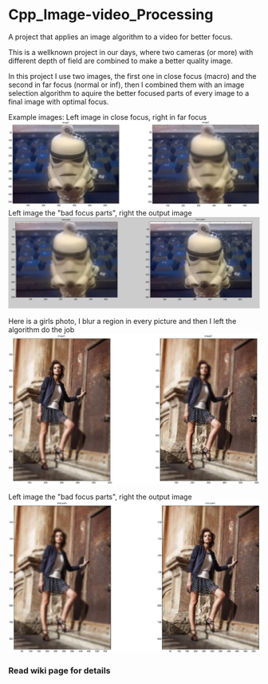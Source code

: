 # Cpp_Image-video_Processing
A project that applies an image algorithm to a video for better focus.

This is a wellknown project in our days, where two cameras (or more) with different depth of field are combined to make a better quality image.

In this project I use two images, the first one in close focus (macro) and the second in far focus (normal or inf), then I combined them with an image selection algorithm to aquire the better focused parts of every image to a final image with optimal focus.

Example images:
Left image in close focus, right in far focus 
![img0](/images/an8rwpaki_arxikes.jpg "The with the FORCE power !!")
Left image the "bad focus parts", right the output image
![img1](/images/an8rwpaki_telikes_x25_aligned.jpg "The with the FORCE power !!")

Here is a girls photo, I blur a region in every picture and then I left the algorithm do the job
![img2](/images/kopela_arxikes.jpg "Nicole Meyer if you ask her name ;)")

Left image the "bad focus parts", right the output image
![img3](/images/kopela_telikes_x20.jpg "Nicole Meyer")

###  Read wiki page for details 

